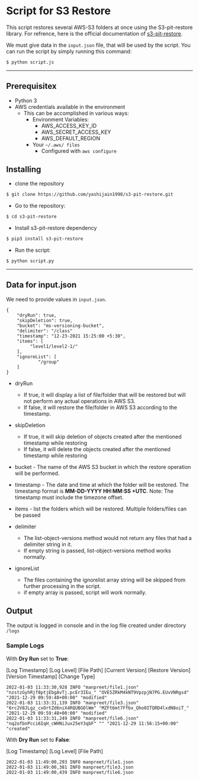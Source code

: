 # Script for S3 Restore
This script restores several AWS-S3 folders at once using the S3-pit-restore library.
For refrence, here is the official documentation of [s3-pit-restore](./script_README.md).

We must give data in the `input.json` file, that will be used by the script.
You can run the script by simply running this command:
```bash
$ python script.js
```
- - -

## Prerequisitex

  * Python 3
  * AWS credentials available in the environment
	* This can be accomplished in various ways:
		* Environment Variables:
			* AWS_ACCESS_KEY_ID
			* AWS_SECRET_ACCESS_KEY
			* AWS_DEFAULT_REGION
		* Your `~/.aws/ files`
			* Configured with `aws configure`

## Installing
- clone the repository
```bash
$ git clone https://github.com/yashijain1998/s3-pit-restore.git
```

- Go to the repository:
```bash
$ cd s3-pit-restore
```

- Install s3-pit-restore dependency
```bash
$ pip3 install s3-pit-restore
``` 

- Run the script:
```bash
$ python script.py
```
- - -

## Data for input.json
We need to provide values in `input.json`.

```
{
	"dryRun": true,
	"skipDeletion": true,
	"bucket": "ms-versioning-bucket",
	"delimiter": "/class"
	"timestamp": "12-23-2021 15:25:00 +5:30",
	"items": [
		 "level1/level2-1/"
	],
	"ignoreList": [
			"/group"
	]
}
```

- dryRun 
  - If true, it will display a list of file/folder that will be restored but will not perform any actual operations in AWS S3.
  - If false, it will restore the file/folder in AWS S3 according to the timestamp.

- skipDeletion 
  - If true, it will skip deletion of objects created after the mentioned timestamp while restoring
  - If false, it will delete the objects created after the mentioned timestamp while restoring

- bucket - The name of the AWS S3 bucket in which the restore operation will be performed.

- timestamp - The date and time at which the folder will be restored. The timestamp format is **MM-DD-YYYY HH:MM:SS +UTC**. Note: The timestamp must include the timezone offset.

- items - list the folders which will be restored. Multiple folders/files can be passed

- delimiter
	- The list-object-versions method would not return any files that had a delimiter string in it.
	- If empty string is passed, list-object-versions method works normally.

- ignoreList
	- The files containing the ignorelist array string will be skipped from further processing in the script.
	- if empty array is passed, script will work normally.

## Output 
The output is logged in console and in the log file created under directory `/logs`

### Sample Logs

With **Dry Run** set to **True**: 

[Log Timestamp] [Log Level] [File Path] [Current Version] [Restore Version] [Version Timestamp] [Change Type]

```
2022-01-03 11:33:30,928 INFO "manpreet/file1.json" "nzstzGyhRjf8ptjEbgAvTj.pcEr3IEu_" "OVE5ZRkM4kNT9VpzpjN7PG.EUvVNRgsd" "2021-12-29 09:59:48+00:00" "modified" 
2022-01-03 11:33:31,139 INFO "manpreet/file3.json" "6rc2V8JLgz_cxOrtZd6niX4RQUBGOlWm" "MZFt6mt7Ffbx_Qho0ITQRD4lxdN8oiT_" "2021-12-29 09:59:48+00:00" "modified" 
2022-01-03 11:33:31,249 INFO "manpreet/file6.json" "nq2ofbnPcci6IqH_cWHNiJux25eY3qbF" "" "2021-12-29 11:56:15+00:00" "created" 
```

With **Dry Run** set to **False**: 

[Log Timestamp] [Log Level] [File Path]

```
2022-01-03 11:49:00,293 INFO manpreet/file1.json
2022-01-03 11:49:00,381 INFO manpreet/file3.json
2022-01-03 11:49:00,439 INFO manpreet/file6.json
```
